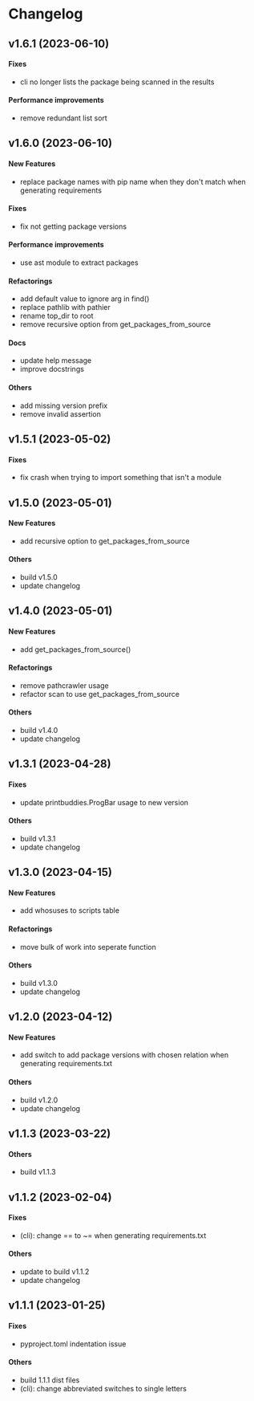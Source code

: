 # Changelog

## v1.6.1 (2023-06-10)

#### Fixes

* cli no longer lists the package being scanned in the results
#### Performance improvements

* remove redundant list sort


## v1.6.0 (2023-06-10)

#### New Features

* replace package names with pip name when they don't match when generating requirements
#### Fixes

* fix not getting package versions
#### Performance improvements

* use ast module to extract packages
#### Refactorings

* add default value to ignore arg in find()
* replace pathlib with pathier
* rename top_dir to root
* remove recursive option from get_packages_from_source
#### Docs

* update help message
* improve docstrings
#### Others

* add missing version prefix
* remove invalid assertion


## v1.5.1 (2023-05-02)

#### Fixes

* fix crash when trying to import something that isn't a module


## v1.5.0 (2023-05-01)

#### New Features

* add recursive option to get_packages_from_source
#### Others

* build v1.5.0
* update changelog


## v1.4.0 (2023-05-01)

#### New Features

* add get_packages_from_source()
#### Refactorings

* remove pathcrawler usage
* refactor scan to use get_packages_from_source
#### Others

* build v1.4.0
* update changelog


## v1.3.1 (2023-04-28)

#### Fixes

* update printbuddies.ProgBar usage to new version
#### Others

* build v1.3.1
* update changelog


## v1.3.0 (2023-04-15)

#### New Features

* add whosuses to scripts table
#### Refactorings

* move bulk of work into seperate function
#### Others

* build v1.3.0
* update changelog


## v1.2.0 (2023-04-12)

#### New Features

* add switch to add package versions with chosen relation when generating requirements.txt
#### Others

* build v1.2.0
* update changelog


## v1.1.3 (2023-03-22)

#### Others

* build v1.1.3


## v1.1.2 (2023-02-04)

#### Fixes

* (cli): change == to ~= when generating requirements.txt
#### Others

* update to build v1.1.2
* update changelog


## v1.1.1 (2023-01-25)

#### Fixes

* pyproject.toml indentation issue
#### Others

* build 1.1.1 dist files
* (cli): change abbreviated switches to single letters